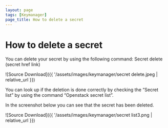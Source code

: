 ```yaml
---
layout: page
tags: [Keymanager]
page_title: How to delete a secret
---
```


# How to delete a secret

You can delete your secret by using the following command:
Secret delete (secret href link)

![Source Download]({{ '/assets/images/keymanager/secret delete.jpeg | relative_url }})


You can look up if the deletion is done correctly by checking the “Secret list” by using the command “Openstack secret list”.

In the screenshot below you can see that the secret has been deleted.


![Source Download]({{ '/assets/images/keymanager/secret list3.png | relative_url }})


